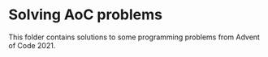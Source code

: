 # Solving AoC problems

This folder contains solutions to some programming problems from Advent of Code 2021.

